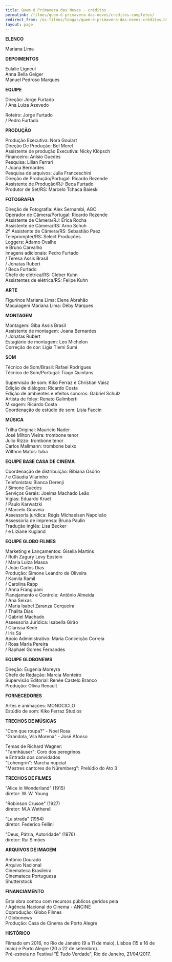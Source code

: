 ```yaml
---
title: Quem é Primavera das Neves - créditos
permalink: /filmes/quem-é-primavera-das-neves/creditos-completos/
redirect_from: /os-filmes/longas/quem-é-primavera-das-neves-créditos.html
layout: page
---
```

**ELENCO**

Mariana Lima

**DEPOIMENTOS**

Eulalie Ligneul\
Anna Bella Geiger\
Manuel Pedroso Marques

**EQUIPE**

Direção: Jorge Furtado\
/ Ana Luiza Azevedo

Roteiro: Jorge Furtado\
/  Pedro Furtado

**PRODUÇÃO**

Produção Executiva: Nora Goulart\
Direção De Produção: Bel Merel\
Assistente de produção Executiva: Nicky Klöpsch\
Financeiro: Anísio Guedes    \
Pesquisa: Lilian Ferrari\
/ Joana Bernardes\
Pesquisa de arquivos: Julia Franceschini\
Direção de Produção/Portugal: Ricardo Rezende\
Assistente de Produção/RJ: Beca Furtado\
Produtor de Set/RS: Marcelo Tchaca Baieski

**FOTOGRAFIA**

Direção de Fotografia: Alex Sernambi, AGC\
Operador de Câmera/Portugal: Ricardo Rezende\
Assistente de Câmera/RJ: Érica Rocha\
Assistente de Câmera/RS: Arno Schuh\
2º Assistente de Câmera/RS: Sebastião Paez\
Teleprompter/RS: Select Produções\
Loggers: Ádamo Ovalhe\
e Bruno Carvalho\
Imagens adicionais: Pedro Furtado\
/ Teresa Assis Brasil\
/ Jonatas Rubert\
/ Beca Furtado\
Chefe de elétrica/RS: Cleber Kuhn\
Assistentes de elétrica/RS: Felipe Kuhn

**ARTE**

Figurinos Mariana Lima: Elene Abrahão\
Maquiagem Mariana Lima: Déby Marques

**MONTAGEM**

Montagem: Giba Assis Brasil\
Assistente de montagem: Joana Bernardes\
/ Jonatas Rubert\
Estagiário de montagem: Leo Michelon\
Correção de cor: Lígia Tiemi Sumi

**SOM**

Técnico de Som/Brasil: Rafael Rodrigues\
Técnico de Som/Portugal: Tiago Quintans

Supervisão de som: Kiko Ferraz e Chrístian Vaisz\
Edição de diálogos: Ricardo Costa\
Edição de ambientes e efeitos sonoros: Gabriel Schulz\
Artista de foley: Renato Galimberti\
Mixagem: Ricardo Costa\
Coordenação de estúdio de som: Lísia Faccin

**MÚSICA**

Trilha Original: Maurício Nader\
José Milton Vieira: trombone tenor\
Julio Rizzo: trombone tenor\
Carlos Mallmann: trombone baixo\
Wilthon Matos: tuba

**EQUIPE BASE CASA DE CINEMA**

Coordenação de distribuição: Bibiana Osório\
/ e Cláudia Vilarinho\
Telefonistas: Bianca Derenji\
/ Simone Guedes\
Serviços Gerais: Joelma Machado Leão\
Vigias: Eduardo Kruel\
/ Paulo Karwatzki\
/ Marcelo Gouveia\
Assessoria jurídica: Régis Michaelsen Napoleão\
Assessoria de imprensa: Bruna Paulin\
Tradução inglês: Lisa Becker\
/ e Liziane Kugland

**EQUIPE GLOBO FILMES**

Marketing e Lançamentos: Giselia Martins\
/ Ruth Zagury Levy Epstein\
/ Maria Luiza Massa\
/ João Carlos Dias\
Produção: Simone Leandro de Oliveira\
/ Kamila Ramil\
/ Carolina Rapp\
/ Anna Frangipani\
Planejamento e Controle: Antônio Almeida\
/ Ana Seixas\
/ Maria Isabel Zaranza Cerqueira\
/ Thalita Dias\
/ Gabriel Machado                                   \
Assessoria Jurídica: Isabella Girão    \
/ Clarissa Kede\
/ Iris Sá\
Apoio Administrativo: Maria Conceição Correia\
/ Rosa Maria Pereira\
/ Raphael Gomes Fernandes

**EQUIPE GLOBONEWS**

Direção: Eugenia Moreyra\
Chefe de Redação: Marcia Monteiro\
Supervisão Editorial: Renée Castelo Branco\
Produção: Olívia Renault

**FORNECEDORES**

Artes e animações: MONOCICLO\
Estúdio de som: Kiko Ferraz Studios

**TRECHOS DE MÚSICAS**

"Com que roupa?" - Noel Rosa\
"Grandola, Vila Morena" - José Afonso

Temas de Richard Wagner:\
"Tannhäuser": Coro dos peregrinos\
e Entrada dos convidados\
"Lohengrin": Marcha nupcial\
"Mestres cantores de Nüremberg": Prelúdio do Ato 3

**TRECHOS DE FILMES**

"Alice in Wonderland" (1915)\
diretor: W. W. Young

"Robinson Crusoe" (1927)\
diretor: M.A.Wetherell

"La strada" (1954)\
diretor: Federico Fellini

"Deus, Pátria, Autoridade" (1976)\
diretor: Rui Simões

**ARQUIVOS DE IMAGEM**

Antônio Dourado\
Arquivo Nacional\
Cinemateca Brasileira\
Cinemateca Portuguesa\
Shutterstock

**FINANCIAMENTO**

Esta obra contou com recursos públicos geridos pela\
/ Agência Nacional do Cinema - ANCINE\
Coprodução: Globo Filmes\
/ Globonews\
Produção: Casa de Cinema de Porto Alegre

**HISTÓRICO**

Filmado em 2016, no Rio de Janeiro (9 a 11 de maio), Lisboa (15 e 16 de maio) e Porto Alegre (20 a 22 de setembro).\
Pré-estreia no Festival "É Tudo Verdade", Rio de Janeiro, 21/04/2017.